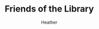 ---
layout: post
title: Friends of the Library
author: Heather
section: support-the-library
categories: [support-the-library, heather]
audience: ''
keywords: ''
goals: ''
actions: ''
---